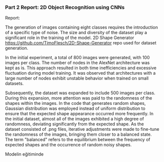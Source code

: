 

### Part 2 Report: 2D Object Recognition using CNNs

Report:

The generation of images containing eight classes requires the introduction of a specific type of noise. The size and diversity of the dataset play a significant role in the training of the model. 2D Shape Generator https://github.com/TimoFlesch/2D-Shape-Generator repo used for dataset generation.

In the initial experiment, a total of 800 images were generated, with 100 images per class. The number of nodes in the AlexNet architecture was kept as is. This approach resulted in both time inefficiencies and excessive fluctuation during model training. It was observed that architectures with a large number of nodes exhibit unstable behavior when trained on small datasets.

Subsequently, the dataset was expanded to include 500 images per class. During this expansion, more attention was paid to the randomness of the shapes within the images. In the code that generates random shapes, Gaussian distribution was employed instead of uniform distribution to ensure that the expected shape appearance occurred more frequently. In the initial dataset, almost all of the images exhibited a high degree of randomness, deviating significantly from the expected shape. As the dataset consisted of .png files, iterative adjustments were made to fine-tune the randomness of the images, bringing them closer to a balanced state. The term "balanced" refers to the equilibrium between the frequency of expected shapes and the occurrence of random noisy shapes.

Modelin eğitiminde